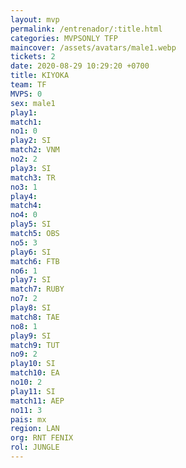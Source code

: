 ```yaml
---
layout: mvp
permalink: /entrenador/:title.html
categories: MVPSONLY TFP
maincover: /assets/avatars/male1.webp
tickets: 2
date: 2020-08-29 10:29:20 +0700
title: KIYOKA
team: TF
MVPS: 0
sex: male1
play1: 
match1: 
no1: 0
play2: SI
match2: VNM
no2: 2
play3: SI
match3: TR
no3: 1
play4: 
match4: 
no4: 0
play5: SI
match5: OBS
no5: 3
play6: SI
match6: FTB
no6: 1
play7: SI
match7: RUBY
no7: 2
play8: SI
match8: TAE
no8: 1
play9: SI
match9: TUT
no9: 2
play10: SI
match10: EA
no10: 2
play11: SI
match11: AEP
no11: 3
pais: mx
region: LAN
org: RNT FENIX
rol: JUNGLE
---
```

